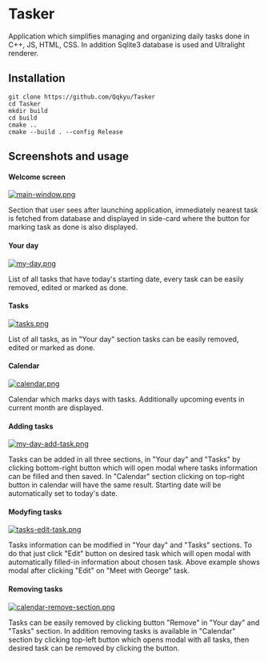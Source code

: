 # Tasker

Application which simplifies managing and organizing daily tasks done in C++, JS, HTML, CSS. In addition Sqlite3 database is used and Ultralight renderer.

## Installation

```
git clone https://github.com/Qqkyu/Tasker
cd Tasker
mkdir build
cd build
cmake ..
cmake --build . --config Release
```

## Screenshots and usage

#### Welcome screen

[![main-window.png](https://i.postimg.cc/rpnHhSfs/main-window.png)](https://postimg.cc/PLDKJ8sn)

Section that user sees after launching application, immediately nearest task is fetched from database and displayed in side-card where the button for marking task as done is also displayed.

#### Your day

[![my-day.png](https://i.postimg.cc/NjVJmgF2/my-day.png)](https://postimg.cc/RW7Lzxcv)

List of all tasks that have today's starting date, every task can be easily removed, edited or marked as done.

#### Tasks 

[![tasks.png](https://i.postimg.cc/nLDd169R/tasks.png)](https://postimg.cc/WDs6NYng)

List of all tasks, as in "Your day" section tasks can be easily removed, edited or marked as done.

#### Calendar

[![calendar.png](https://i.postimg.cc/VN8ZLzNq/calendar.png)](https://postimg.cc/qN1x1Vyq)

Calendar which marks days with tasks. Additionally upcoming events in current month are displayed.

#### Adding tasks

[![my-day-add-task.png](https://i.postimg.cc/ZRXMmJth/my-day-add-task.png)](https://postimg.cc/bDHTHcw6)

Tasks can be added in all three sections, in "Your day" and "Tasks" by clicking bottom-right button which will open modal where tasks information can be filled and then saved. In "Calendar" section clicking on top-right button in calendar will have the same result. Starting date will be automatically set to today's date.

#### Modyfing tasks

[![tasks-edit-task.png](https://i.postimg.cc/qMV5ZBxs/tasks-edit-task.png)](https://postimg.cc/bdggZhMr)

Tasks information can be modified in "Your day" and "Tasks" sections. To do that just click "Edit" button on desired task which will open modal with automatically filled-in information about chosen task. Above example shows modal after clicking "Edit" on "Meet with George" task.

#### Removing tasks

[![calendar-remove-section.png](https://i.postimg.cc/G2456HfQ/calendar-remove-section.png)](https://postimg.cc/CBV7qLSB)

Tasks can be easily removed by clicking button "Remove" in "Your day" and "Tasks" section. In addition removing tasks is available in "Calendar" section by clicking top-left button which opens modal with all tasks, then desired task can be removed by clicking the button.

